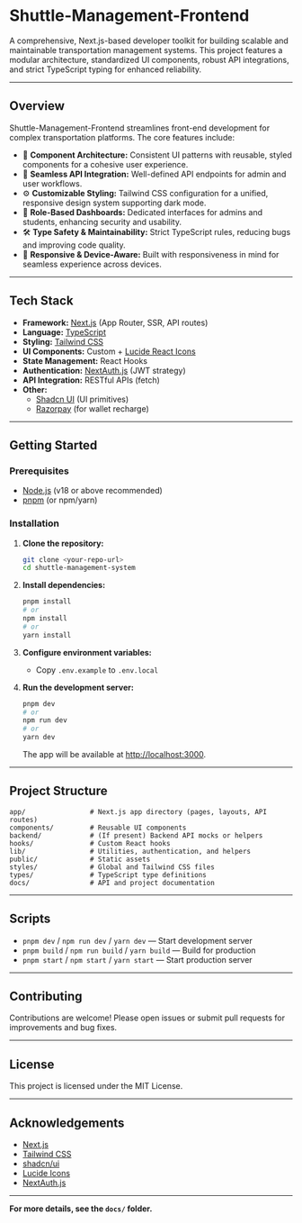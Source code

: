 # Shuttle-Management-Frontend

A comprehensive, Next.js-based developer toolkit for building scalable and maintainable transportation management systems. This project features a modular architecture, standardized UI components, robust API integrations, and strict TypeScript typing for enhanced reliability.

---

## Overview

Shuttle-Management-Frontend streamlines front-end development for complex transportation platforms. The core features include:

- 🎨 **Component Architecture:** Consistent UI patterns with reusable, styled components for a cohesive user experience.
- 🔗 **Seamless API Integration:** Well-defined API endpoints for admin and user workflows.
- ⚙️ **Customizable Styling:** Tailwind CSS configuration for a unified, responsive design system supporting dark mode.
- 🔐 **Role-Based Dashboards:** Dedicated interfaces for admins and students, enhancing security and usability.
- 🛠️ **Type Safety & Maintainability:** Strict TypeScript rules, reducing bugs and improving code quality.
- 📱 **Responsive & Device-Aware:** Built with responsiveness in mind for seamless experience across devices.

---

## Tech Stack

- **Framework:** [Next.js](https://nextjs.org/) (App Router, SSR, API routes)
- **Language:** [TypeScript](https://www.typescriptlang.org/)
- **Styling:** [Tailwind CSS](https://tailwindcss.com/)
- **UI Components:** Custom + [Lucide React Icons](https://lucide.dev/)
- **State Management:** React Hooks
- **Authentication:** [NextAuth.js](https://next-auth.js.org/) (JWT strategy)
- **API Integration:** RESTful APIs (fetch)
- **Other:**
  - [Shadcn UI](https://ui.shadcn.com/) (UI primitives)
  - [Razorpay](https://razorpay.com/) (for wallet recharge)

---

## Getting Started

### Prerequisites
- [Node.js](https://nodejs.org/) (v18 or above recommended)
- [pnpm](https://pnpm.io/) (or npm/yarn)

### Installation

1. **Clone the repository:**
   ```sh
   git clone <your-repo-url>
   cd shuttle-management-system
   ```

2. **Install dependencies:**
   ```sh
   pnpm install
   # or
   npm install
   # or
   yarn install
   ```

3. **Configure environment variables:**
   - Copy `.env.example` to `.env.local`

4. **Run the development server:**
   ```sh
   pnpm dev
   # or
   npm run dev
   # or
   yarn dev
   ```
   The app will be available at [http://localhost:3000](http://localhost:3000).

---

## Project Structure

```
app/                # Next.js app directory (pages, layouts, API routes)
components/         # Reusable UI components
backend/            # (If present) Backend API mocks or helpers
hooks/              # Custom React hooks
lib/                # Utilities, authentication, and helpers
public/             # Static assets
styles/             # Global and Tailwind CSS files
types/              # TypeScript type definitions
docs/               # API and project documentation
```

---

## Scripts

- `pnpm dev` / `npm run dev` / `yarn dev` — Start development server
- `pnpm build` / `npm run build` / `yarn build` — Build for production
- `pnpm start` / `npm start` / `yarn start` — Start production server

---

## Contributing

Contributions are welcome! Please open issues or submit pull requests for improvements and bug fixes.

---

## License

This project is licensed under the MIT License.

---

## Acknowledgements
- [Next.js](https://nextjs.org/)
- [Tailwind CSS](https://tailwindcss.com/)
- [shadcn/ui](https://ui.shadcn.com/)
- [Lucide Icons](https://lucide.dev/)
- [NextAuth.js](https://next-auth.js.org/)

---

**For more details, see the `docs/` folder.**

